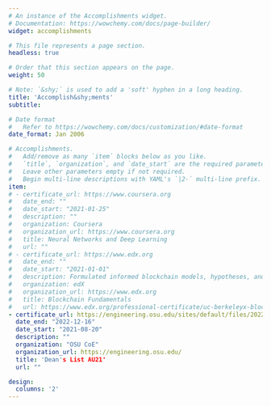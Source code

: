 ```yaml
---
# An instance of the Accomplishments widget.
# Documentation: https://wowchemy.com/docs/page-builder/
widget: accomplishments

# This file represents a page section.
headless: true

# Order that this section appears on the page.
weight: 50

# Note: `&shy;` is used to add a 'soft' hyphen in a long heading.
title: 'Accomplish&shy;ments'
subtitle:

# Date format
#   Refer to https://wowchemy.com/docs/customization/#date-format
date_format: Jan 2006

# Accomplishments.
#   Add/remove as many `item` blocks below as you like.
#   `title`, `organization`, and `date_start` are the required parameters.
#   Leave other parameters empty if not required.
#   Begin multi-line descriptions with YAML's `|2-` multi-line prefix.
item:
# - certificate_url: https://www.coursera.org
#   date_end: ""
#   date_start: "2021-01-25"
#   description: ""
#   organization: Coursera
#   organization_url: https://www.coursera.org
#   title: Neural Networks and Deep Learning
#   url: ""
# - certificate_url: https://www.edx.org
#   date_end: ""
#   date_start: "2021-01-01"
#   description: Formulated informed blockchain models, hypotheses, and use cases.
#   organization: edX
#   organization_url: https://www.edx.org
#   title: Blockchain Fundamentals
#   url: https://www.edx.org/professional-certificate/uc-berkeleyx-blockchain-fundamentals
- certificate_url: https://engineering.osu.edu/sites/default/files/2022-02/Dean%27s%20List_Autumn%202021.pdf
  date_end: "2022-12-16"
  date_start: "2021-08-20"
  description: ""
  organization: "OSU CoE"
  organization_url: https://engineering.osu.edu/
  title: 'Dean's List AU21'
  url: ""

design:
  columns: '2' 
---
```

